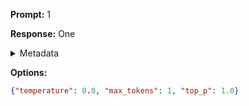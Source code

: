 **Prompt:**
1

**Response:**
One

<details><summary>Metadata</summary>

- Duration: 776 ms
- Datetime: 2023-09-05T18:20:09.702454
- Model: gpt-3.5-turbo-0613

</details>

**Options:**
```json
{"temperature": 0.0, "max_tokens": 1, "top_p": 1.0}
```

